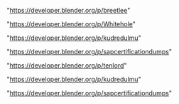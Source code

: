 "https://developer.blender.org/p/breetlee"

"https://developer.blender.org/p/Whitehole"

"https://developer.blender.org/p/kudredulmu"

"https://developer.blender.org/p/sapcertificationdumps"

"https://developer.blender.org/p/tenlord"

 
"https://developer.blender.org/p/kudredulmu"


"https://developer.blender.org/p/sapcertificationdumps"


 

